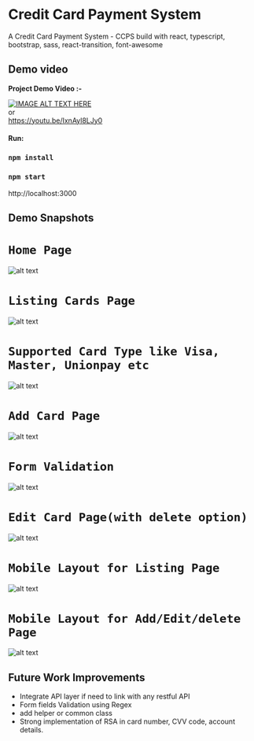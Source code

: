# Credit Card Payment System

A Credit Card Payment System - CCPS build with react, typescript, bootstrap, sass, react-transition, font-awesome

## Demo video


**Project Demo Video :-**

[![IMAGE ALT TEXT HERE](snapshot2_1)](https://youtu.be/IxnAyl8LJy0) \
or\
https://youtu.be/IxnAyl8LJy0

#### Run:

### `npm install`

### `npm start`

http://localhost:3000

## Demo Snapshots

# `Home Page`

![alt text](snapshot1.png)

# `Listing Cards Page`

![alt text](snapshot2.png)

# `Supported Card Type like Visa, Master, Unionpay etc`

![alt text](snapshot2_1.png)

# `Add Card Page`

![alt text](snapshot3.png)

# `Form Validation`

![alt text](snapshot4.png)

# `Edit Card Page(with delete option)`

![alt text](snapshot5.png)

# `Mobile Layout for Listing Page`

![alt text](mobile_snap1.png)

# `Mobile Layout for Add/Edit/delete Page`

![alt text](mobile_snap2.png)

## Future Work Improvements

- Integrate API layer if need to link with any restful API
- Form fields Validation using Regex
- add helper or common class
- Strong implementation of RSA in card number, CVV code, account details.

